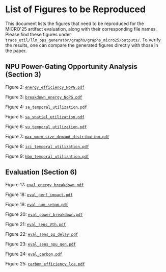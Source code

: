 # List of Figures to be Reproduced

This document lists the figures that need to be reproduced for the MICRO'25 artifact evaluation, along with their corresponding file names. Please find these figures under `trace_util/llm_ops_generator/graphs/graphs_micro25/outputs/`.
To verify the results, one can compare the generated figures directly with those in the paper.


## NPU Power-Gating Opportunity Analysis (Section 3)

Figure 2: [```energy_efficiency_NoPG.pdf```](outputs/energy_efficiency_NoPG.pdf)

Figure 3: [```breakdown_energy_NoPG.pdf```](outputs/breakdown_energy_NoPG.pdf)

Figure 4: [```sa_temporal_utilization.pdf```](outputs/sa_temporal_utilization.pdf)

Figure 5: [```sa_spatial_utilization.pdf```](outputs/sa_spatial_utilization.pdf)

Figure 6: [```vu_temporal_utilization.pdf```](outputs/vu_temporal_utilization.pdf)

Figure 7: [```max_vmem_size_demand_distribution.pdf```](outputs/max_vmem_size_demand_distribution.pdf)

Figure 8: [```ici_temporal_utilization.pdf```](outputs/ici_temporal_utilization.pdf)

Figure 9: [```hbm_temporal_utilization.pdf```](outputs/hbm_temporal_utilization.pdf)


## Evaluation (Section 6)

Figure 17: [```eval_energy_breakdown.pdf```](outputs/eval_energy_breakdown.pdf)

Figure 18: [```eval_perf_impact.pdf```](outputs/eval_perf_impact.pdf)

Figure 19: [```eval_num_setpm.pdf```](outputs/eval_num_setpm.pdf)

Figure 20: [```eval_power_breakdown.pdf```](outputs/eval_power_breakdown.pdf)

Figure 21: [```eval_sens_Vth.pdf```](outputs/eval_sens_Vth.pdf)

Figure 22: [```eval_sens_pg_delay.pdf```](outputs/eval_sens_pg_delay.pdf)

Figure 23: [```eval_sens_npu_gen.pdf```](outputs/eval_sens_npu_gen.pdf)

Figure 24: [```eval_carbon.pdf```](outputs/eval_carbon.pdf)

Figure 25: [```carbon_efficiency_lca.pdf```](outputs/carbon_efficiency_lca.pdf)

